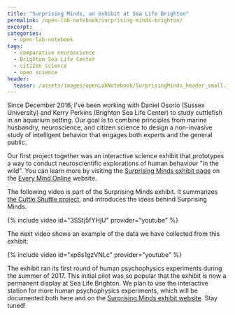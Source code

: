 ```yaml
---
title: "Surprising Minds, an exhibit at Sea Life Brighton"
permalink: /open-lab-notebook/surprising-minds-brighton/
excerpt: 
categories:
  - open-lab-notebook
tags:
  - comparative neuroscience
  - Brighton Sea Life Center
  - citizen science
  - open science
header:
  teaser: /assets/images/openLabNotebook/SurprisingMinds_header_small.jpg
---
```


Since December 2016, I've been working with Daniel Osorio (Sussex University) and Kerry Perkins (Brighton Sea Life Center) to study cuttlefish in an aquarium setting. Our goal is to combine principles from marine husbandry, neuroscience, and citizen science to design a non-invasive study of intelligent behavior that engages both experts and the general public. 

Our first project together was an interactive science exhibit that prototypes a way to conduct neuroscientific explorations of human behaviour "in the wild". You can learn more by visiting the [Surprising Minds exhibit page](http://www.everymind.online/SurprisingMinds/) on the [Every Mind Online](http://www.everymind.online) website. 

The following video is part of the Surprising Minds exhibit. It summarizes [the Cuttle Shuttle project](https://danbeekim.org/open-lab-notebook/cuttlefish-hunting-behavior/), and introduces the ideas behind Surprising Minds. 

{% include video id="3SStj5fYHjU" provider="youtube" %}

The next video shows an example of the data we have collected from this exhibit: 

{% include video id="xp6s1gzVNLc" provider="youtube" %}

The exhibit ran its first round of human psychophysics experiments during the summer of 2017. This initial pilot was so popular that the exhibit is now a permanent display at Sea Life Brighton. We plan to use the interactive station for more human psychophysics experiments, which will be documented both here and on the [Surprising Minds exhibit website](http://www.everymind.online/SurprisingMinds/). Stay tuned!
